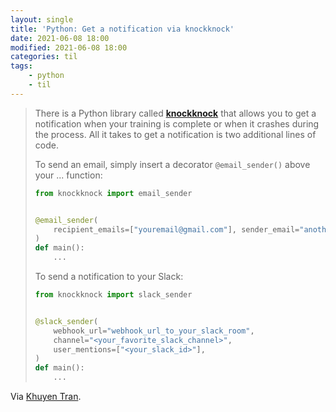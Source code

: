 ```yaml
---
layout: single
title: 'Python: Get a notification via knockknock'
date: 2021-06-08 18:00
modified: 2021-06-08 18:00
categories: til
tags:
    - python
    - til
---
```


> There is a Python library called [**knockknock**](https://github.com/huggingface/knockknock#email)
> that allows you to get a notification when your training is complete or when it crashes during the process.
> All it takes to get a notification is two additional lines of code.
>
> To send an email, simply insert a decorator `@email_sender()` above your ... function:
>
> ```python
> from knockknock import email_sender
>
>
> @email_sender(
>     recipient_emails=["youremail@gmail.com"], sender_email="anotheremail@gmail.com"
> )
> def main():
>     ...
> ```
>
> To send a notification to your Slack:
>
> ```python
> from knockknock import slack_sender
>
>
> @slack_sender(
>     webhook_url="webhook_url_to_your_slack_room",
>     channel="<your_favorite_slack_channel>",
>     user_mentions=["<your_slack_id>"],
> )
> def main():
>     ...
> ```

Via [Khuyen Tran](https://towardsdatascience.com/how-to-get-a-notification-when-your-training-is-complete-with-python-2d39679d5f0f).
